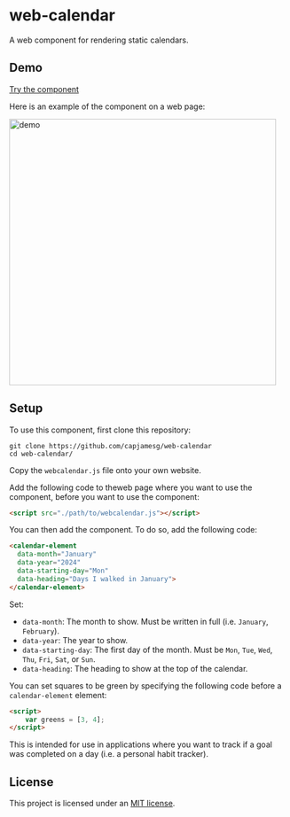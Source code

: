 # web-calendar

A web component for rendering static calendars.

## Demo

[Try the component](https://capjamesg.github.io/web-calendar/)

Here is an example of the component on a web page:

<img width="481" alt="demo" src="https://github.com/capjamesg/web-calendar/assets/37276661/0126595c-7e35-4be9-9c61-ece11a08f595">

## Setup

To use this component, first clone this repository:

```
git clone https://github.com/capjamesg/web-calendar
cd web-calendar/
```

Copy the `webcalendar.js` file onto your own website.

Add the following code to theweb page where you want to use the component, before you want to use the component:

```html
<script src="./path/to/webcalendar.js"></script>
```

You can then add the component. To do so, add the following code:

```html
<calendar-element
  data-month="January"
  data-year="2024"
  data-starting-day="Mon"
  data-heading="Days I walked in January">
</calendar-element>
```

Set:

- `data-month`: The month to show. Must be written in full (i.e. `January`, `February`).
- `data-year`: The year to show.
- `data-starting-day`: The first day of the month. Must be `Mon`, `Tue`, `Wed`, `Thu`, `Fri`, `Sat`, or `Sun`.
- `data-heading`: The heading to show at the top of the calendar.

You can set squares to be green by specifying the following code before a `calendar-element` element:

```html
<script>
    var greens = [3, 4];
</script>
```

This is intended for use in applications where you want to track if a goal was completed on a day (i.e. a personal habit tracker).

## License

This project is licensed under an [MIT license](LICENSE).

